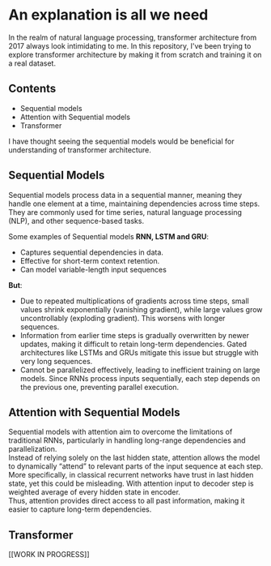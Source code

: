 # An explanation is all we need

In the realm of natural language processing, transformer architecture from 2017 always look intimidating to me. In this repository, I've been trying to explore transformer architecture by making it from scratch and training it on a real dataset.

## Contents

* Sequential models
* Attention with Sequential models
* Transformer

I have thought seeing the sequential models would be beneficial for understanding of transformer architecture.  

## Sequential Models

Sequential models process data in a sequential manner, meaning they handle one element at a time, maintaining dependencies across time steps. They are commonly used for time series, natural language processing (NLP), and other sequence-based tasks.

Some examples of Sequential models **RNN, LSTM and GRU**:

* Captures sequential dependencies in data.
* Effective for short-term context retention.
* Can model variable-length input sequences

**But**:

* Due to repeated multiplications of gradients across time steps, small values shrink exponentially (vanishing gradient), while large values grow uncontrollably (exploding gradient). This worsens with longer sequences.  
* Information from earlier time steps is gradually overwritten by newer updates, making it difficult to retain long-term dependencies. Gated architectures like LSTMs and GRUs mitigate this issue but struggle with very long sequences.
* Cannot be parallelized effectively, leading to inefficient training on large models. Since RNNs process inputs sequentially, each step depends on the previous one, preventing parallel execution.

## Attention with Sequential Models

Sequential models with attention aim to overcome the limitations of traditional RNNs, particularly in handling long-range dependencies and parallelization.  
Instead of relying solely on the last hidden state, attention allows the model to dynamically “attend” to relevant parts of the input sequence at each step. More specifically, in classical recurrent networks have trust in last hidden state, yet this could be misleading. With attention input to decoder step is weighted average of every hidden state in encoder.  
Thus, attention provides direct access to all past information, making it easier to capture long-term dependencies.

## Transformer  

[[WORK IN PROGRESS]]
